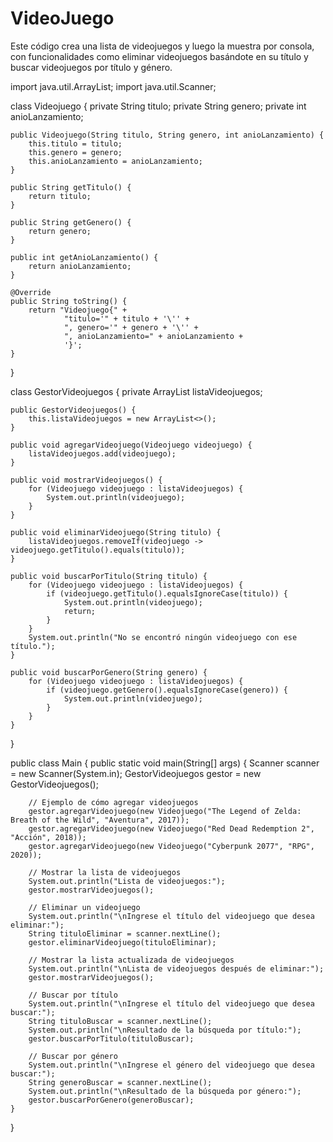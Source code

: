 # VideoJuego
Este código crea una lista de videojuegos y luego la muestra por consola, con funcionalidades como eliminar videojuegos basándote en su título y buscar videojuegos por título y género. 

import java.util.ArrayList;
import java.util.Scanner;

class Videojuego {
    private String titulo;
    private String genero;
    private int anioLanzamiento;

    public Videojuego(String titulo, String genero, int anioLanzamiento) {
        this.titulo = titulo;
        this.genero = genero;
        this.anioLanzamiento = anioLanzamiento;
    }

    public String getTitulo() {
        return titulo;
    }

    public String getGenero() {
        return genero;
    }

    public int getAnioLanzamiento() {
        return anioLanzamiento;
    }

    @Override
    public String toString() {
        return "Videojuego{" +
                "titulo='" + titulo + '\'' +
                ", genero='" + genero + '\'' +
                ", anioLanzamiento=" + anioLanzamiento +
                '}';
    }
}

class GestorVideojuegos {
    private ArrayList<Videojuego> listaVideojuegos;

    public GestorVideojuegos() {
        this.listaVideojuegos = new ArrayList<>();
    }

    public void agregarVideojuego(Videojuego videojuego) {
        listaVideojuegos.add(videojuego);
    }

    public void mostrarVideojuegos() {
        for (Videojuego videojuego : listaVideojuegos) {
            System.out.println(videojuego);
        }
    }

    public void eliminarVideojuego(String titulo) {
        listaVideojuegos.removeIf(videojuego -> videojuego.getTitulo().equals(titulo));
    }

    public void buscarPorTitulo(String titulo) {
        for (Videojuego videojuego : listaVideojuegos) {
            if (videojuego.getTitulo().equalsIgnoreCase(titulo)) {
                System.out.println(videojuego);
                return;
            }
        }
        System.out.println("No se encontró ningún videojuego con ese título.");
    }

    public void buscarPorGenero(String genero) {
        for (Videojuego videojuego : listaVideojuegos) {
            if (videojuego.getGenero().equalsIgnoreCase(genero)) {
                System.out.println(videojuego);
            }
        }
    }
}

public class Main {
    public static void main(String[] args) {
        Scanner scanner = new Scanner(System.in);
        GestorVideojuegos gestor = new GestorVideojuegos();

        // Ejemplo de cómo agregar videojuegos
        gestor.agregarVideojuego(new Videojuego("The Legend of Zelda: Breath of the Wild", "Aventura", 2017));
        gestor.agregarVideojuego(new Videojuego("Red Dead Redemption 2", "Acción", 2018));
        gestor.agregarVideojuego(new Videojuego("Cyberpunk 2077", "RPG", 2020));

        // Mostrar la lista de videojuegos
        System.out.println("Lista de videojuegos:");
        gestor.mostrarVideojuegos();

        // Eliminar un videojuego
        System.out.println("\nIngrese el título del videojuego que desea eliminar:");
        String tituloEliminar = scanner.nextLine();
        gestor.eliminarVideojuego(tituloEliminar);

        // Mostrar la lista actualizada de videojuegos
        System.out.println("\nLista de videojuegos después de eliminar:");
        gestor.mostrarVideojuegos();

        // Buscar por título
        System.out.println("\nIngrese el título del videojuego que desea buscar:");
        String tituloBuscar = scanner.nextLine();
        System.out.println("\nResultado de la búsqueda por título:");
        gestor.buscarPorTitulo(tituloBuscar);

        // Buscar por género
        System.out.println("\nIngrese el género del videojuego que desea buscar:");
        String generoBuscar = scanner.nextLine();
        System.out.println("\nResultado de la búsqueda por género:");
        gestor.buscarPorGenero(generoBuscar);
    }
}



